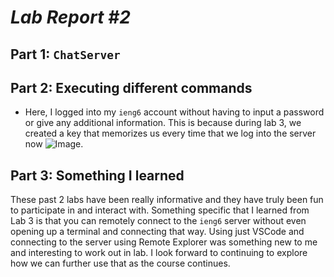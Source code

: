 # *Lab Report #2*

## Part 1: `ChatServer`

## Part 2: Executing different commands

- Here, I logged into my `ieng6` account without having to input a password or give any additional information. This is because during lab 3, we created a key that memorizes us every time that we log into the server now ![Image](something.png).


## Part 3: Something I learned
These past 2 labs have been really informative and they have truly been fun to participate in and interact with. Something specific that I learned from Lab 3 is that you can remotely connect to the `ieng6` server without even opening up a terminal and connecting that way. Using just VSCode and connecting to the server using Remote Explorer was something new to me and interesting to work out in lab. I look forward to continuing to explore how we can further use that as the course continues. 
